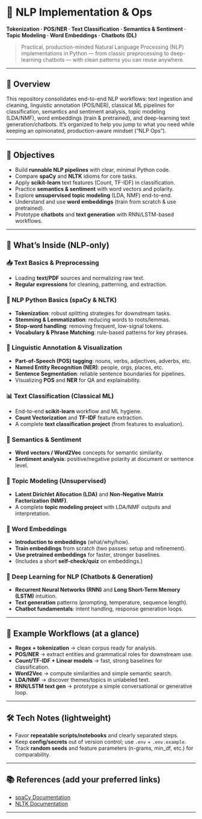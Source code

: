 # 🧠 NLP Implementation & Ops

**Tokenization · POS/NER · Text Classification · Semantics & Sentiment · Topic Modeling · Word Embeddings · Chatbots (DL)**

> Practical, production-minded Natural Language Processing (NLP) implementations in Python — from classic preprocessing to deep-learning chatbots — with clean patterns you can reuse anywhere.

---

## 🚀 Overview

This repository consolidates end-to-end NLP workflows: text ingestion and cleaning, linguistic annotation (POS/NER), classical ML pipelines for classification, semantics and sentiment analysis, topic modeling (LDA/NMF), word embeddings (train & pretrained), and deep-learning text generation/chatbots. It’s organized to help you jump to what you need while keeping an opinionated, production-aware mindset (“NLP Ops”).

---

## 🎯 Objectives

* Build **runnable NLP pipelines** with clear, minimal Python code.
* Compare **spaCy** and **NLTK** idioms for core tasks.
* Apply **scikit-learn** text features (Count, TF-IDF) in classification.
* Practice **semantics & sentiment** with word vectors and polarity.
* Explore **unsupervised topic modeling** (LDA, NMF) end-to-end.
* Understand and use **word embeddings** (train from scratch & use pretrained).
* Prototype **chatbots** and **text generation** with RNN/LSTM-based workflows.

---

## 🧩 What’s Inside (NLP-only)

### 📥 Text Basics & Preprocessing

* Loading **text/PDF** sources and normalizing raw text.
* **Regular expressions** for cleaning, patterning, and extraction.

### 🧱 NLP Python Basics (spaCy & NLTK)

* **Tokenization**: robust splitting strategies for downstream tasks.
* **Stemming & Lemmatization**: reducing words to roots/lemmas.
* **Stop-word handling**: removing frequent, low-signal tokens.
* **Vocabulary & Phrase Matching**: rule-based patterns for key phrases.

### 🧠 Linguistic Annotation & Visualization

* **Part-of-Speech (POS) tagging**: nouns, verbs, adjectives, adverbs, etc.
* **Named Entity Recognition (NER)**: people, orgs, places, etc.
* **Sentence Segmentation**: reliable sentence boundaries for pipelines.
* Visualizing **POS** and **NER** for QA and explainability.

### 📊 Text Classification (Classical ML)

* End-to-end **scikit-learn** workflow and ML hygiene.
* **Count Vectorization** and **TF-IDF** feature extraction.
* A complete **text classification project** (from features to evaluation).

### 🔎 Semantics & Sentiment

* **Word vectors / Word2Vec** concepts for semantic similarity.
* **Sentiment analysis**: positive/negative polarity at document or sentence level.

### 🧵 Topic Modeling (Unsupervised)

* **Latent Dirichlet Allocation (LDA)** and **Non-Negative Matrix Factorization (NMF)**.
* A complete **topic modeling project** with LDA/NMF outputs and interpretation.

### 🧬 Word Embeddings

* **Introduction to embeddings** (what/why/how).
* **Train embeddings** from scratch (two passes: setup and refinement).
* **Use pretrained embeddings** for faster, stronger baselines.
* (Includes a short **self-check/quiz** on embeddings.)

### 🤖 Deep Learning for NLP (Chatbots & Generation)

* **Recurrent Neural Networks (RNN)** and **Long Short-Term Memory (LSTM)** intuition.
* **Text generation** patterns (prompting, temperature, sequence length).
* **Chatbot fundamentals**: intent handling, response generation loops.

---

## 🧪 Example Workflows (at a glance)

* **Regex + tokenization** → clean corpus ready for analysis.
* **POS/NER** → extract entities and grammatical roles for downstream use.
* **Count/TF-IDF + Linear models** → fast, strong baselines for classification.
* **Word2Vec** → compute similarities and simple semantic search.
* **LDA/NMF** → discover themes/topics in unlabeled text.
* **RNN/LSTM text gen** → prototype a simple conversational or generative loop.

---

## 🛠️ Tech Notes (lightweight)

* Favor **repeatable scripts/notebooks** and clearly separated steps.
* Keep **config/secrets** out of version control; use `.env` + `.env.example`.
* Track **random seeds** and feature parameters (n-grams, min\_df, etc.) for comparability.

---

## 📚 References (add your preferred links)

* [spaCy Documentation](https://github.com/Ibraheemolasupogit/spaCy)
* [NLTK Documentation](https://github.com/Ibraheemolasupogit/nltk)


---
